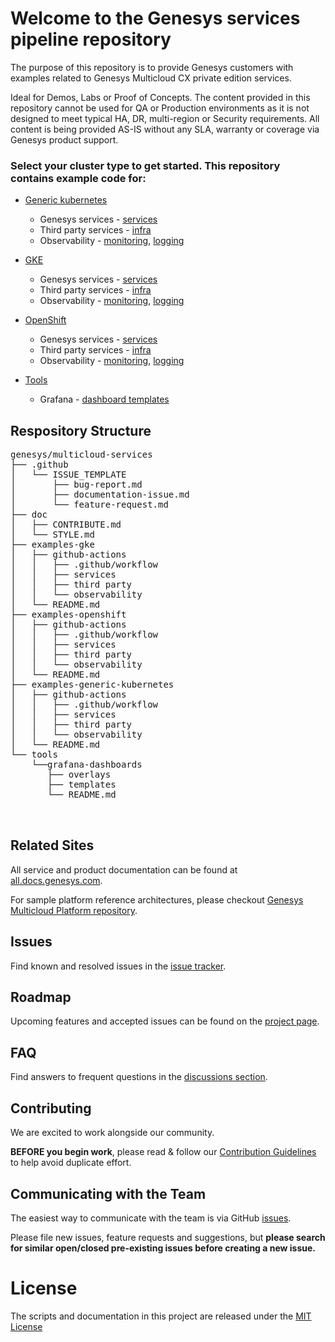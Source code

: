 # Welcome to the Genesys services pipeline repository

The purpose of this repository is to provide Genesys customers with examples related to Genesys Multicloud CX private edition services.  

Ideal for Demos, Labs or Proof of Concepts. The content provided in this repository cannot be used for QA or Production environments as it is not designed to meet typical HA, DR, multi-region or Security requirements. All content is being provided AS-IS without any SLA, warranty or coverage via Genesys product support.

### Select your cluster type to get started. This repository contains example code for:

* [Generic kubernetes](/examples-generic-kubernetes)
    * Genesys services - [services](/examples-generic-kubernetes/github-actions)
    * Third party services - [infra](/examples-generic-kubernetes/github-actions/infra)
    * Observability - [monitoring](/examples-generic-kubernetes/github-actions/monitoring), [logging](/examples-generic-kubernetes/github-actions/logging)

* [GKE](/examples-gke)
    * Genesys services - [services](/examples-gke/github-actions)
    * Third party services - [infra](/examples-gke/github-actions/infra)
    * Observability - [monitoring](/examples-gke/github-actions/monitoring), [logging](/examples-gke/github-actions/logging)

* [OpenShift](/examples-openshift)
    * Genesys services - [services](/examples-openshift/github-actions) 
    * Third party services - [infra](/examples-openshift/github-actions/infra)
    * Observability - [monitoring](/examples-openshift/github-actions/monitoring), [logging](/examples-openshift/github-actions/logging)
 
* [Tools](/tools)
  * Grafana - [dashboard templates](/tools/grafana-dashboards)

## Respository Structure
<pre>
genesys/multicloud-services
├── .github
│   └── ISSUE_TEMPLATE
│       ├── bug-report.md
│       ├── documentation-issue.md
│       └── feature-request.md
├── doc
│   ├── CONTRIBUTE.md
│   └── STYLE.md
├── examples-gke
│   ├── github-actions
│   │   ├── .github/workflow
│   │   ├── services
│   │   ├── third party
│   │   └── observability
│   └── README.md
├── examples-openshift
│   ├── github-actions
│   │   ├── .github/workflow
│   │   ├── services
│   │   ├── third party
│   │   └── observability
│   └── README.md
├── examples-generic-kubernetes
│   ├── github-actions
│   │   ├── .github/workflow
│   │   ├── services
│   │   ├── third party
│   │   └── observability
│   └── README.md
└── tools
    └──grafana-dashboards
       ├── overlays
       ├── templates
       └── README.md


</pre>

## Related Sites
All service and product documentation can be found at [all.docs.genesys.com](https://all.docs.genesys.com). 

For sample platform reference architectures, please checkout [Genesys Multicloud Platform repository](https://github.com/genesysengage/multicloud-platform).

## Issues

Find known and resolved issues in the [issue tracker](https://github.com/genesysengage/multicloud-services/issues).

## Roadmap

Upcoming features and accepted issues can be found on the [project page](https://github.com/genesysengage/multicloud-services/projects).

## FAQ
Find answers to frequent questions in the [discussions section](https://github.com/genesysengage/multicloud-services/discussions). 

## Contributing

We are excited to work alongside our community. 

**BEFORE you begin work**, please read & follow our [Contribution Guidelines](/doc/CONTRIBUTE.md) to help avoid duplicate effort.

## Communicating with the Team

The easiest way to communicate with the team is via GitHub [issues](https://github.com/genesysengage/multicloud-services/issues/new/choose).

Please file new issues, feature requests and suggestions, but **please search for similar open/closed pre-existing issues before creating a new issue.**

# License

The scripts and documentation in this project are released under the [MIT License](LICENSE)


